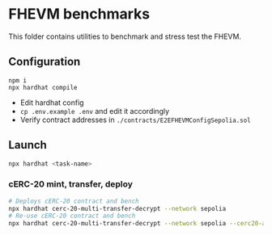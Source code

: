 # FHEVM benchmarks

This folder contains utilities to benchmark and stress test the FHEVM.



## Configuration

```
npm i
npx hardhat compile
```

- Edit hardhat config
- `cp .env.example .env` and edit it accordingly
- Verify contract addresses in `./contracts/E2EFHEVMConfigSepolia.sol`

## Launch 


```bash
npx hardhat <task-name>

```

### cERC-20 mint, transfer, deploy

```bash
# Deploys cERC-20 contract and bench
npx hardhat cerc-20-multi-transfer-decrypt --network sepolia
# Re-use cERC-20 contract and bench
npx hardhat cerc-20-multi-transfer-decrypt --network sepolia --cerc20-address 0xBC9ead1EeA82C8e07391c72c7f552D2226e9e21c
```
